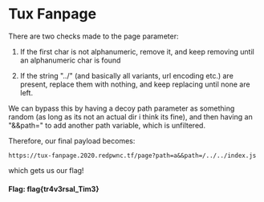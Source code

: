# Tux Fanpage

There are two checks made to the page parameter:

1. If the first char is not alphanumeric, remove it, and keep removing until an alphanumeric char is found

2. If the string "../" (and basically all variants, url encoding etc.) are present, replace them with nothing, and keep replacing until none are left.

We can bypass this by having a decoy path parameter as something random (as long as its not an actual dir i think its fine), and then having an "&&path=" to add another path variable, which is unfiltered.

Therefore, our final payload becomes:

`https://tux-fanpage.2020.redpwnc.tf/page?path=a&&path=/../../index.js`

which gets us our flag!

#### Flag: flag{tr4v3rsal_Tim3}
